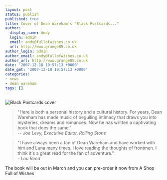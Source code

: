 ```yaml
---
layout: post
status: publish
published: true
title: Cover of Dean Wareham's "Black Postcards..."
author:
  display_name: Andy
  login: admin
  email: andy@fullofwishes.co.uk
  url: http://www.grange85.co.uk
author_login: admin
author_email: andy@fullofwishes.co.uk
author_url: http://www.grange85.co.uk
date: '2007-12-18 10:57:13 +0000'
date_gmt: '2007-12-18 10:57:13 +0000'
categories:
- news
- dean wareham
tags: []
---
```

<div class="center"><img src="https://www.fullofwishes.co.uk/wp/wp-content/uploads/2007/12/410aifzt3sl.jpg" alt='Black Postcards cover' /></div>
<blockquote><p>"Here is both a personal history and a cultural history. For years, Dean Wareham has made music of beguiling intimacy that draws you into mysteries, dreams and romances. Now he has written a captivating book that does the same."<br />
<em>-- Joe Levy, Executive Editor, Rolling Stone</em></p></blockquote>
<blockquote><p>"I have always been a fan of Dean Wareham and have worked with him and Luna many times. I love reading the thoughts of frontmen. I think it's a great read for the fan of adventure."<br />
<em>- Lou Reed</em>
</p></blockquote>
<p>The book will be out in March and you can pre-order it now from <span class="removed_link" title="http://shop.fullofwishes.co.uk/us/1594201552">A Shop Full of Wishes</span></p>
